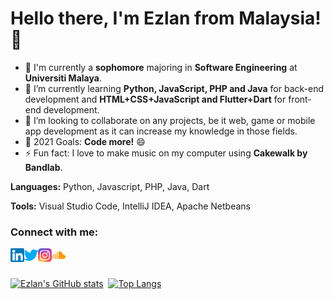 # Hello there, I'm **Ezlan** from Malaysia! 👋

- 🔭 I'm currently a **sophomore** majoring in **Software Engineering** at **Universiti Malaya**.
- 🌱 I’m currently learning **Python, JavaScript, PHP and Java** for back-end development and **HTML+CSS+JavaScript and Flutter+Dart** for front-end development.
- 👯 I’m looking to collaborate on any projects, be it web, game or mobile app development as it can increase my knowledge in those fields.
- 🥅 2021 Goals: **Code more!** 😄
- ⚡ Fun fact: I love to make music on my computer using **Cakewalk by Bandlab**.

**Languages:** Python, Javascript, PHP, Java, Dart

**Tools:** Visual Studio Code, IntelliJ IDEA, Apache Netbeans

### Connect with me:

[<img align="left" alt="LinkedIn" width="22px" src="https://github.com/ezzylan/ezzylan/blob/master/images/linkedin.png" />](https://www.linkedin.com/in/ezlan-zulfiqree/)
[<img align="left" alt="Twitter" width="22px" src="https://github.com/ezzylan/ezzylan/blob/master/images/twitter.png" />](https://twitter.com/ezzylan_)
[<img align="left" alt="Instagram" width="22px" src="https://github.com/ezzylan/ezzylan/blob/master/images/instagram.png" />](https://www.instagram.com/ezzylan_/)
[<img align="left" alt="SoundCloud" width="22px" src="https://github.com/ezzylan/ezzylan/blob/master/images/soundcloud.png" />](https://soundcloud.com/ezulmusic)<br/><br/>

[![Ezlan's GitHub stats](https://github-readme-stats.vercel.app/api?username=ezzylan&theme=react&show_icons=true)](https://github.com/ezzylan/github-readme-stats)&nbsp; [![Top Langs](https://github-readme-stats.vercel.app/api/top-langs/?username=ezzylan&layout=compact&theme=react)](https://github.com/ezzylan/github-readme-stats)
